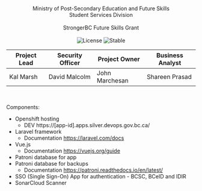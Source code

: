 <br/>
<p align="center">
Ministry of Post-Secondary Education and Future Skills<br/> 
Student Services Division<br/><br/>
StrongerBC Future Skills Grant
<br/>
<br/>

<img src="https://img.shields.io/packagist/l/laravel/framework" alt="License">
<img src="https://img.shields.io/badge/Lifecycle-Stable-97ca00" alt="Stable">

</p>

| Project Lead  | Security Officer | Project Owner | Business Analyst |
| ------------- | ------------- | ------------- | ------------- |
| Kal Marsh  | David Malcolm  | John Marchesan   | Shareen Prasad |

<br/>

Components:
- Openshift hosting
    - DEV https://[app-id].apps.silver.devops.gov.bc.ca/
- Laravel framework
    - Documentation https://laravel.com/docs
- Vue.js
    - Documentation https://vuejs.org/guide
- Patroni database for app
- Patroni database for backups
    - Documentation https://patroni.readthedocs.io/en/latest/
- SSO (Single Sign-On) App for authentication - BCSC, BCeID and IDIR
- SonarCloud Scanner

<br/>
